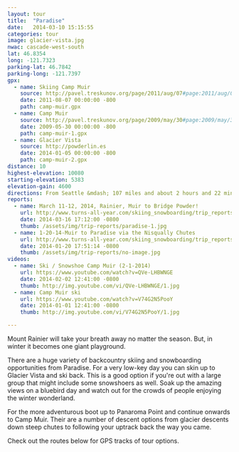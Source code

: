 ```yaml
---
layout: tour
title:  "Paradise"
date:   2014-03-10 15:15:55
categories: tour
image: glacier-vista.jpg
nwac: cascade-west-south
lat: 46.8354
long: -121.7323
parking-lat: 46.7842
parking-long: -121.7397
gpx:
  - name: Skiing Camp Muir
    source: http://pavel.treskunov.org/page/2011/aug/07#page:2011/aug/07
    date: 2011-08-07 00:00:00 -800
    path: camp-muir.gpx
  - name: Camp Muir
    source: http://pavel.treskunov.org/page/2009/may/30#page:2009/may/30
    date: 2009-05-30 00:00:00 -800
    path: camp-muir-1.gpx
  - name: Glacier Vista
    source: http://powderlin.es
    date: 2014-01-05 00:00:00 -800
    path: camp-muir-2.gpx
distance: 10
highest-elevation: 10080
starting-elevation: 5383
elevation-gain: 4600
directions: From Seattle &mdash; 107 miles and about 2 hours and 22 mins. Take I-5 south to Exit 127 for WA-512 E in Puyallup. Turn left onto WA-512 E and go .7 miles and then take the Steele St Exit. Turn left onto Steele Street. Steele street curves and turns into a few different roads. Just follow it until you get to 7. Take the exit for 7 and head South. 7 will take you to the Paradise entrance of Mount Rainier National Park. The road doesn't open until at least 9am (check their <a title="Mount Rainier National Park on Twitter" href="https://twitter.com/MountRainierNPS">Twitter</a> for road status updates) and a National Park Pass is required (can be bought at the entrance). You'll also need chains in the car even if you have 4wd.
reports:
  - name: March 11-12, 2014, Rainier, Muir to Bridge Powder!
    url: http://www.turns-all-year.com/skiing_snowboarding/trip_reports/index.php?topic=31147.0
    date: 2014-03-16 17:12:00 -0800
    thumb: /assets/img/trip-reports/paradise-1.jpg
  - name: 1-20-14-Muir to Paradise via the Nisqually Chutes
    url: http://www.turns-all-year.com/skiing_snowboarding/trip_reports/index.php?topic=30446.0
    date: 2014-01-20 17:51:14 -0800
    thumb: /assets/img/trip-reports/no-image.jpg
videos:
  - name: Ski / Snowshoe Camp Muir (2-1-2014)
    url: https://www.youtube.com/watch?v=QVe-LHBWNGE
    date: 2014-02-02 12:41:00 -0800
    thumb: http://img.youtube.com/vi/QVe-LHBWNGE/1.jpg
  - name: Camp Muir ski
    url: https://www.youtube.com/watch?v=V74G2N5PooY
    date: 2014-01-01 12:41:00 -0800
    thumb: http://img.youtube.com/vi/V74G2N5PooY/1.jpg

---
```


Mount Rainier will take your breath away no matter the season. But, in winter it becomes one giant playground.

There are a huge variety of backcountry skiing and snowboarding opportunities from Paradise. For a very low-key day you can skin up to Glacier Vista and ski back. This is a good option if you're out with a large group that might include some snowshoers as well. Soak up the amazing views on a bluebird day and watch out for the crowds of people enjoying the winter wonderland.

For the more adventurous boot up to Panaroma Point and continue onwards to Camp Muir. Their are a number of descent options from glacier descents down steep chutes to following your uptrack back the way you came.

Check out the routes below for GPS tracks of tour options.